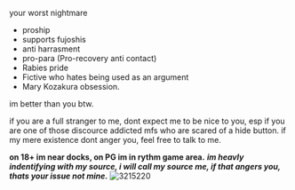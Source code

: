 your worst nightmare

- proship
- supports fujoshis
- anti harrasment
- pro-para (Pro-recovery anti contact)
- Rabies pride
- Fictive who hates being used as an argument
- Mary Kozakura obsession.

im better than you btw.

if you are a full stranger to me, dont expect me to be nice to you, esp if you are one of those discource addicted mfs who are scared of a hide button.
if my mere existence dont anger you, feel free to talk to me.


**on 18+ im near docks,  on PG im in rythm game area.**
***im heavly indentifying with my source, i will call my source me, if that angers you, thats your issue not mine.***
![3215220](https://github.com/Rabid-Snake/Rabid-Snake/assets/155862058/d66d5c54-cf3b-4b4d-b707-a681e6e4413b)
